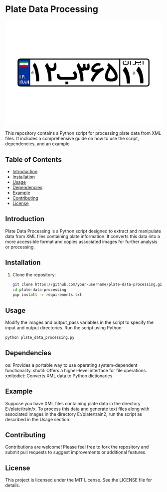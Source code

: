 # Plate Data Processing

![Plate Data Processing](car-plate-iran.jpg)

This repository contains a Python script for processing plate data from XML files. It includes a comprehensive guide on how to use the script, dependencies, and an example.

## Table of Contents

- [Introduction](#introduction)
- [Installation](#installation)
- [Usage](#usage)
- [Dependencies](#dependencies)
- [Example](#example)
- [Contributing](#contributing)
- [License](#license)

## Introduction

Plate Data Processing is a Python script designed to extract and manipulate data from XML files containing plate information. It converts this data into a more accessible format and copies associated images for further analysis or processing.

## Installation

1. Clone the repository:

   ```bash
   git clone https://github.com/your-username/plate-data-processing.git
   cd plate-data-processing
   pip install -r requirements.txt
   ```
   
## Usage
Modify the images and output_pass variables in the script to specify the input and output directories.
Run the script using Python:

```bash
python plate_data_processing.py
```

## Dependencies
os: Provides a portable way to use operating system-dependent functionality.
shutil: Offers a higher-level interface for file operations.
xmltodict: Converts XML data to Python dictionaries.

## Example
Suppose you have XML files containing plate data in the directory E:/plate/train/x. To process this data and generate text files along with associated images in the directory E:/plate/train2, run the script as described in the Usage section.

## Contributing
Contributions are welcome! Please feel free to fork the repository and submit pull requests to suggest improvements or additional features.


## License
This project is licensed under the MIT License. See the LICENSE file for details.

   

